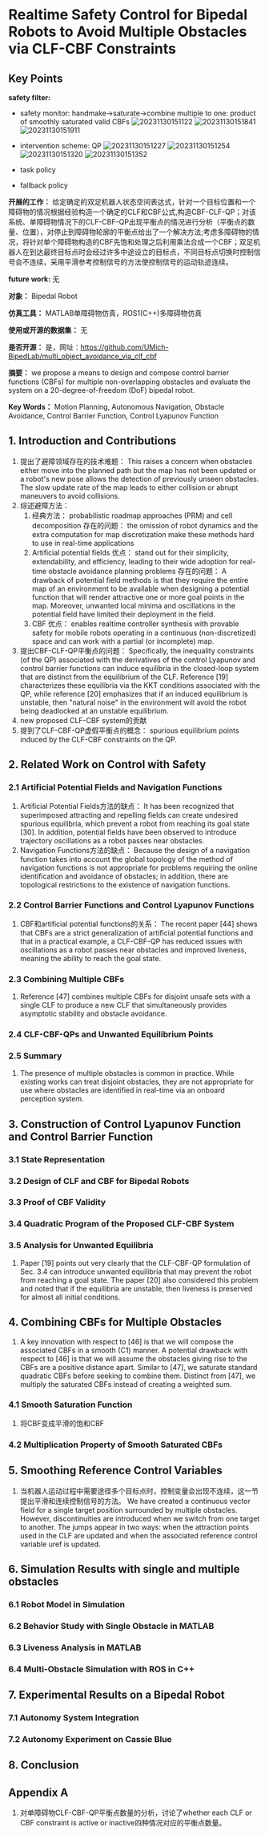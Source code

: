 # Realtime Safety Control for Bipedal Robots to Avoid Multiple Obstacles via CLF-CBF Constraints

## Key Points

**safety filter:**

- safety monitor: handmake->saturate->combine multiple to one: product of smoothly saturated valid CBFs
![20231130151122](https://cdn.jsdelivr.net/gh/weijingchao-github/image_hosting_service@main/picture_bed/20231130151122.png)
![20231130151841](https://cdn.jsdelivr.net/gh/weijingchao-github/image_hosting_service@main/picture_bed/20231130151841.png)
![20231130151911](https://cdn.jsdelivr.net/gh/weijingchao-github/image_hosting_service@main/picture_bed/20231130151911.png)

- intervention scheme: QP
![20231130151227](https://cdn.jsdelivr.net/gh/weijingchao-github/image_hosting_service@main/picture_bed/20231130151227.png)
![20231130151254](https://cdn.jsdelivr.net/gh/weijingchao-github/image_hosting_service@main/picture_bed/20231130151254.png)
![20231130151320](https://cdn.jsdelivr.net/gh/weijingchao-github/image_hosting_service@main/picture_bed/20231130151320.png)
![20231130151352](https://cdn.jsdelivr.net/gh/weijingchao-github/image_hosting_service@main/picture_bed/20231130151352.png)
- task policy
- fallback policy

**开展的工作：**
给定确定的双足机器人状态空间表达式，针对一个目标位置和一个障碍物的情况根据经验构造一个确定的CLF和CBF公式,构造CBF-CLF-QP；对该系统、单障碍物情况下的CLF-CBF-QP出现平衡点的情况进行分析（平衡点的数量、位置），对停止到障碍物轮廓的平衡点给出了一个解决方法;考虑多障碍物的情况，将针对单个障碍物构造的CBF先饱和处理之后利用乘法合成一个CBF；双足机器人在到达最终目标点时会经过许多中途设立的目标点，不同目标点切换时控制信号会不连续，采用平滑参考控制信号的方法使控制信号的运动轨迹连续。

**future work:**
无

**对象：**
Bipedal Robot

**仿真工具：**
MATLAB单障碍物仿真，ROS1(C++)多障碍物仿真

**使用或开源的数据集：**
无

**是否开源：**
是，网址：<https://github.com/UMich-BipedLab/multi_object_avoidance_via_clf_cbf>

**摘要：**
we propose a means to design and compose control barrier functions (CBFs) for multiple non-overlapping obstacles and evaluate the system on a 20-degree-of-freedom (DoF) bipedal robot.

**Key Words：**
Motion Planning, Autonomous Navigation, Obstacle Avoidance, Control Barrier Function, Control Lyapunov Function

## 1. Introduction and Contributions

1. 提出了避障领域存在的技术难题：
   This raises a concern when obstacles either move into the planned path but the map has not been updated or a robot's new pose allows the detection of previously unseen obstacles. The slow update rate of the map leads to either collision or abrupt maneuvers to avoid collisions.
2. 综述避障方法：
   1) 经典方法：
        probabilistic roadmap approaches (PRM) and cell decomposition
      存在的问题：
        the omission of robot dynamics and the extra computation for map discretization make these methods hard to use in real-time applications
   2) Artificial potential fields
      优点：
        stand out for their simplicity, extendability, and efficiency, leading to their wide adoption for real-time obstacle avoidance planning problems
      存在的问题：
        A drawback of potential field methods is that they require the entire map of an environment to be available when designing a potential function that will render attractive one or more goal points in the map. Moreover, unwanted local minima and oscillations in the potential field have limited their deployment in the field.
   3) CBF
      优点：
        enables realtime controller synthesis with provable safety for mobile robots operating in a continuous (non-discretized) space and can work with a partial (or incomplete) map.
3. 提出CBF-CLF-QP平衡点的问题：
   Specifically, the inequality constraints (of the QP) associated with the derivatives of the control Lyapunov and control barrier functions can induce equilibria in the closed-loop system that are distinct from the equilibrium of the CLF. Reference [19] characterizes these equilibria via the KKT conditions associated with the QP, while reference [20] emphasizes that if an induced equilibrium is unstable, then "natural noise" in the environment will avoid the robot being deadlocked at an unstable equilibrium.
4. new proposed CLF-CBF system的贡献
5. 提到了CLF-CBF-QP虚假平衡点的概念：
   spurious equilibrium points induced by the CLF-CBF constraints on the QP.

## 2. Related Work on Control with Safety

### 2.1 Artificial Potential Fields and Navigation Functions

1. Artificial Potential Fields方法的缺点：
   It has been recognized that superimposed attracting and repelling fields can create undesired spurious equilibria, which prevent a robot from reaching its goal state [30]. In addition, potential fields have been observed to introduce trajectory oscillations as a robot passes near obstacles.
2. Navigation Functions方法的缺点：
   Because the design of a navigation function takes into account the global topology of the method of navigation functions is not appropriate for problems requiring the online identification and avoidance of obstacles; in addition, there are topological restrictions to the existence of navigation functions.

### 2.2 Control Barrier Functions and Control Lyapunov Functions

1. CBF和artificial potential functions的关系：
   The recent paper [44] shows that CBFs are a strict generalization of artificial potential functions and that in a practical example, a CLF-CBF-QP has reduced issues with oscillations as a robot passes near obstacles and improved liveness, meaning the ability to reach the goal state.

### 2.3 Combining Multiple CBFs

1. Reference [47] combines multiple CBFs for disjoint unsafe sets with a single CLF to produce a new CLF that simultaneously provides asymptotic stability and obstacle avoidance.

### 2.4 CLF-CBF-QPs and Unwanted Equilibrium Points

### 2.5 Summary

1. The presence of multiple obstacles is common in practice. While existing works can treat disjoint obstacles, they are not appropriate for use where obstacles are identified in real-time via an onboard perception system.

## 3. Construction of Control Lyapunov Function and Control Barrier Function

### 3.1 State Representation

### 3.2 Design of CLF and CBF for Bipedal Robots

### 3.3 Proof of CBF Validity

### 3.4 Quadratic Program of the Proposed CLF-CBF System

### 3.5 Analysis for Unwanted Equilibria

1. Paper [19] points out very clearly that the CLF-CBF-QP formulation of Sec. 3.4 can introduce unwanted equilibria that may prevent the robot from reaching a goal state. The paper [20] also considered this problem and noted that if the equilibria are unstable, then liveness is preserved for almost all initial conditions.

## 4. Combining CBFs for Multiple Obstacles

1. A key innovation with respect to [46] is that we will compose the associated CBFs in a smooth (C1) manner. A potential drawback with respect to [46] is that we will assume the obstacles giving rise to the CBFs are a positive distance apart. Similar to [47], we saturate standard quadratic CBFs before seeking to combine them. Distinct from [47], we multiply the saturated CBFs instead of creating a weighted sum.

### 4.1 Smooth Saturation Function

1. 将CBF变成平滑的饱和CBF

### 4.2 Multiplication Property of Smooth Saturated CBFs

## 5. Smoothing Reference Control Variables

1. 当机器人运动过程中需要途径多个目标点时，控制变量会出现不连续，这一节提出平滑和连续控制信号的方法。
   We have created a continuous vector field for a single target position surrounded by multiple obstacles. However, discontinuities are introduced when we switch from one target to another. The jumps appear in two ways: when the attraction points used in the CLF are updated and when the associated reference control variable uref is updated.

## 6. Simulation Results with single and multiple obstacles

### 6.1 Robot Model in Simulation

### 6.2 Behavior Study with Single Obstacle in MATLAB

### 6.3 Liveness Analysis in MATLAB

### 6.4 Multi-Obstacle Simulation with ROS in C++

## 7. Experimental Results on a Bipedal Robot

### 7.1 Autonomy System Integration

### 7.2 Autonomy Experiment on Cassie Blue

## 8. Conclusion

## Appendix A

1. 对单障碍物CLF-CBF-QP平衡点数量的分析，讨论了whether each CLF or CBF constraint is active or inactive四种情况对应的平衡点数量。
